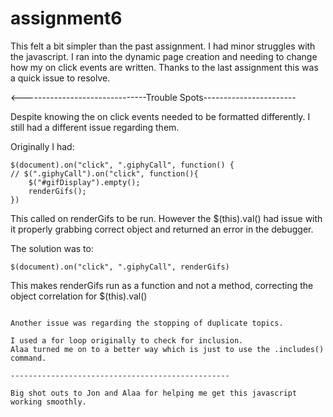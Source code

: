 # assignment6

This felt a bit simpler than the past assignment.
I had minor struggles with the javascript.  I ran into the dynamic page creation and needing to change how my on click events are written.  Thanks to the last assignment this was a quick issue to resolve.

<-------------------------------Trouble Spots-----------------------

Despite knowing the on click events needed to be formatted differently. I still had a different issue regarding them.

Originally I had:

    $(document).on("click", ".giphyCall", function() {
    // $(".giphyCall").on("click", function(){
        $("#gifDisplay").empty();
        renderGifs();
    })

This called on renderGifs to be run.  However the $(this).val() had issue with it properly grabbing correct object and returned an error in the debugger.

The solution was to:

    $(document).on("click", ".giphyCall", renderGifs)

This makes renderGifs run as a function and not a method, correcting the object correlation for $(this).val()


~~~~~~~~~

Another issue was regarding the stopping of duplicate topics.

I used a for loop originally to check for inclusion.
Alaa turned me on to a better way which is just to use the .includes() command.

-------------------------------------------------

Big shot outs to Jon and Alaa for helping me get this javascript working smoothly.